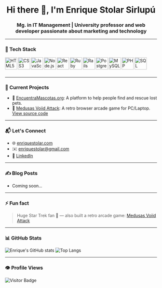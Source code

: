 <h1 align="center">Hi there 👋, I'm Enrique Stolar Sirlupú</h1>
<h3 align="center">Mg. in IT Management | University professor and web developer passionate about marketing and technology</h3>

---

### 🧰 Tech Stack

<img align="left" alt="HTML5" width="40px" src="https://cdn.jsdelivr.net/gh/devicons/devicon/icons/html5/html5-original.svg" />
<img align="left" alt="CSS3" width="40px" src="https://cdn.jsdelivr.net/gh/devicons/devicon/icons/css3/css3-original.svg" />
<img align="left" alt="JavaScript" width="40px" src="https://cdn.jsdelivr.net/gh/devicons/devicon/icons/javascript/javascript-original.svg" />
<img align="left" alt="Node.js" width="40px" src="https://cdn.jsdelivr.net/gh/devicons/devicon/icons/nodejs/nodejs-original.svg" />
<img align="left" alt="React" width="40px" src="https://cdn.jsdelivr.net/gh/devicons/devicon/icons/react/react-original.svg" />
<img align="left" alt="Ruby" width="40px" src="https://cdn.jsdelivr.net/gh/devicons/devicon/icons/ruby/ruby-original.svg" />
<img align="left" alt="Rails" width="40px" src="https://cdn.jsdelivr.net/gh/devicons/devicon/icons/rails/rails-plain.svg" />
<img align="left" alt="PostgreSQL" width="40px" src="https://cdn.jsdelivr.net/gh/devicons/devicon/icons/postgresql/postgresql-original.svg" />
<img align="left" alt="MySQL" width="40px" src="https://cdn.jsdelivr.net/gh/devicons/devicon/icons/mysql/mysql-original.svg" />
<img align="left" alt="PHP" width="40px" src="https://cdn.jsdelivr.net/gh/devicons/devicon/icons/php/php-original.svg" />
<img align="left" alt="SQL" width="40px" src="https://cdn.jsdelivr.net/gh/devicons/devicon/icons/sqlite/sqlite-original.svg" />
<br><br><br>

---

### 🚀 Current Projects

- 🐾 [EncuentraMascotas.org](https://github.com/estolar/EncuentraMascotas): A platform to help people find and rescue lost pets.
- 👾 [Medusas Voiid Attack](https://enriquestolar.com/medusa/): A retro browser arcade game for PC/Laptop. [View source code](https://github.com/estolar/MedusasGame)

---

### 📬 Let's Connect

- 🌐 [enriquestolar.com](https://enriquestolar.com)
- ✉️ enriquestolar@gmail.com
- 💼 [LinkedIn](https://www.linkedin.com/in/enriquestolar/)

---

### ✍️ Blog Posts

<!-- You can write here or link your Medium / Dev.to posts -->
- Coming soon…

---

### ⚡ Fun fact

> Huge Star Trek fan 🖖 — also built a retro arcade game: [Medusas Voiid Attack](https://enriquestolar.com/medusa/)

---

### 📊 GitHub Stats

![Enrique's GitHub stats](https://github-readme-stats.vercel.app/api?username=estolar&show_icons=true&theme=react)
![Top Langs](https://github-readme-stats.vercel.app/api/top-langs/?username=estolar&layout=compact&theme=react)

---

### 👁️ Profile Views

![Visitor Badge](https://komarev.com/ghpvc/?username=estolar&label=Profile+Views&color=blue)

